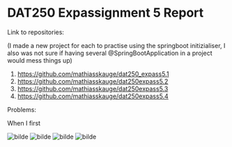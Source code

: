 # DAT250 Expassignment 5 Report

Link to repositories: 

(I made a new project for each to practise using the springboot initizialiser, 
I also was not sure if having several @SpringBootApplication in a project would mess things up)

1. https://github.com/mathiasskauge/dat250_expass5.1
2. https://github.com/mathiasskauge/dat250expass5.2
3. https://github.com/mathiasskauge/dat250expass5.3
4. https://github.com/mathiasskauge/dat250expass5.4

Problems:

When I first 

![bilde](https://github.com/mathiasskauge/dat250assignment1/assets/143606784/d5c7b60f-9973-4ed6-9d24-f2c310871d74)
![bilde](https://github.com/mathiasskauge/dat250assignment1/assets/143606784/5bfa4656-8595-401f-bbdd-a5bc58722203)
![bilde](https://github.com/mathiasskauge/dat250assignment1/assets/143606784/e5669a59-edb2-4f2a-b048-a2feb04272fb)
![bilde](https://github.com/mathiasskauge/dat250assignment1/assets/143606784/af275ab9-9ce0-4371-96ec-30d7e1c3521a)



